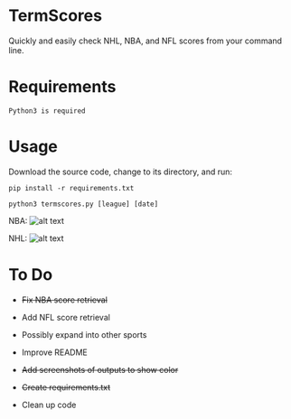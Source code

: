 # TermScores
Quickly and easily check NHL, NBA, and NFL scores from your command line.

# Requirements
    Python3 is required
    
    
# Usage
    
Download the source code, change to its directory, and run:
    
    pip install -r requirements.txt
    
    python3 termscores.py [league] [date]
    
  NBA:
    ![alt text](https://github.com/jbkuczma/TermScores/raw/master/images/nba.png?raw=true "NBA usage")
    
  NHL:
    ![alt text](https://github.com/jbkuczma/TermScores/raw/master/images/nhl.png?raw=true "NHL usage")
         

# To Do
  
* ~~Fix NBA score retrieval~~ 
  
* Add NFL score retrieval
  
* Possibly expand into other sports
  
* Improve README

* ~~Add screenshots of outputs to show color~~

* ~~Create requirements.txt~~

* Clean up code
  
  
